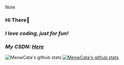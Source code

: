 > [!NOTE]
> ### Hi There👋

### *I love coding, just for fun!*

### *My CSDN: [Here](https://blog.csdn.net/weixin_45122104)*
<!--img align="left" src="https://github-readme-stats.vercel.app/api?username=MeowCata&show_icons=true&count_private=false&theme=vue-dark" /!-->

<a href="https://github.com/MeowCata"><img align="left" src="https://github-readme-stats.vercel.app/api?username=MeowCata&show_icons=true&include_all_commits=true&theme=onedark&hide_border=true&locale=en" alt="MeowCata's github stats" /></a>

<a href="https://github.com/meowcata"><img align="center" src="https://ad-closenn-stats.vercel.app/api/top-langs/?username=meowcata&locale=en&layout=compact&theme=onedark&hide_border=true" alt="MeowCata's github stats" /></a>
